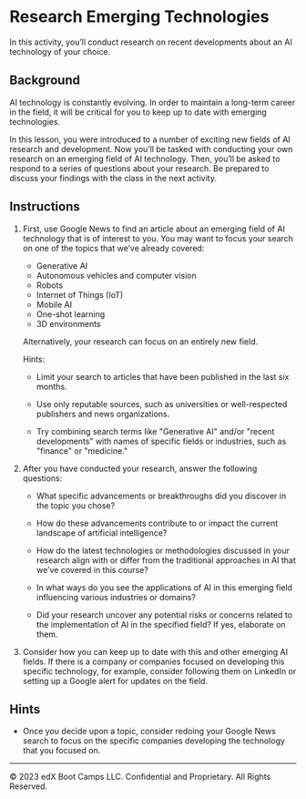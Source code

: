 # Research Emerging Technologies

In this activity, you’ll conduct research on recent developments about an AI technology of your choice.

## Background

AI technology is constantly evolving. In order to maintain a long-term career in the field, it will be critical for you to keep up to date with emerging technologies.

In this lesson, you were introduced to a number of exciting new fields of AI research and development. Now you’ll be tasked with conducting your own research on an emerging field of AI technology. Then, you’ll be asked to respond to a series of questions about your research.  Be prepared to discuss your findings with the class in the next activity.

## Instructions

1. First, use Google News to find an article about an emerging field of AI technology that is of interest to you. You may want to focus your search on one of the topics that we’ve already covered:

   * Generative AI
   * Autonomous vehicles and computer vision
   * Robots
   * Internet of Things (IoT)
   * Mobile AI
   * One-shot learning
   * 3D environments

   Alternatively, your research can focus on an entirely new field.

   Hints:

   * Limit your search to articles that have been published in the last six months.

   * Use only reputable sources, such as universities or well-respected publishers and news organizations.

   * Try combining search terms like "Generative AI" and/or "recent developments" with names of specific fields or industries, such as "finance" or "medicine."

2. After you have conducted your research, answer the following questions:

   * What specific advancements or breakthroughs did you discover in the topic you chose?

   * How do these advancements contribute to or impact the current landscape of artificial intelligence?

   * How do the latest technologies or methodologies discussed in your research align with or differ from the traditional approaches in AI that we’ve covered in this course?

   * In what ways do you see the applications of AI in this emerging field influencing various industries or domains?

   * Did your research uncover any potential risks or concerns related to the implementation of AI in the specified field? If yes, elaborate on them.

3. Consider how you can keep up to date with this and other emerging AI fields. If there is a company or companies focused on developing this specific technology, for example, consider following them on LinkedIn or setting up a Google alert for updates on the field.

## Hints

* Once you decide upon a topic, consider redoing your Google News search to focus on the specific companies developing the technology that you focused on.

---

© 2023 edX Boot Camps LLC. Confidential and Proprietary. All Rights Reserved.
